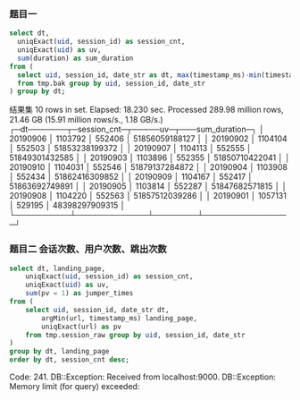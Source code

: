 ### 题目一
```sql
select dt,
  uniqExact(uid, session_id) as session_cnt,
  uniqExact(uid) as uv,
  sum(duration) as sum_duration
from (
  select uid, session_id, date_str as dt, max(timestamp_ms)-min(timestamp_ms) as duration
  from tmp.bak group by uid, session_id, date_str
) group by dt;
```

结果集
10 rows in set. Elapsed: 18.230 sec. Processed 289.98 million rows, 21.46 GB (15.91 million rows/s., 1.18 GB/s.) 
┌─dt───────┬─session_cnt─┬─────uv─┬───sum_duration─┐
│ 20190906 │     1103792 │ 552406 │ 51856059188127 │
│ 20190902 │     1104104 │ 552503 │ 51853238199372 │
│ 20190907 │     1104113 │ 552555 │ 51849301432585 │
│ 20190903 │     1103896 │ 552355 │ 51850710422041 │
│ 20190910 │     1104031 │ 552546 │ 51879137284872 │
│ 20190904 │     1103908 │ 552434 │ 51862416309852 │
│ 20190909 │     1104167 │ 552417 │ 51863692749891 │
│ 20190905 │     1103814 │ 552287 │ 51847682571815 │
│ 20190908 │     1104220 │ 552563 │ 51857512039286 │
│ 20190901 │     1057131 │ 529195 │ 48398297909315 │
└──────────┴─────────────┴────────┴────────────────┘

### 题目二 会话次数、用户次数、跳出次数
```sql
select dt, landing_page, 
    uniqExact(uid, session_id) as session_cnt,
    uniqExact(uid) as uv,
    sum(pv = 1) as jumper_times
from (
    select uid, session_id, date_str dt, 
        argMin(url, timestamp_ms) landing_page,
        uniqExact(url) as pv
    from tmp.session_raw group by uid, session_id, date_str
)
group by dt, landing_page
order by dt, session_cnt desc;
```
Code: 241. DB::Exception: Received from localhost:9000. DB::Exception: Memory limit (for query) exceeded:




